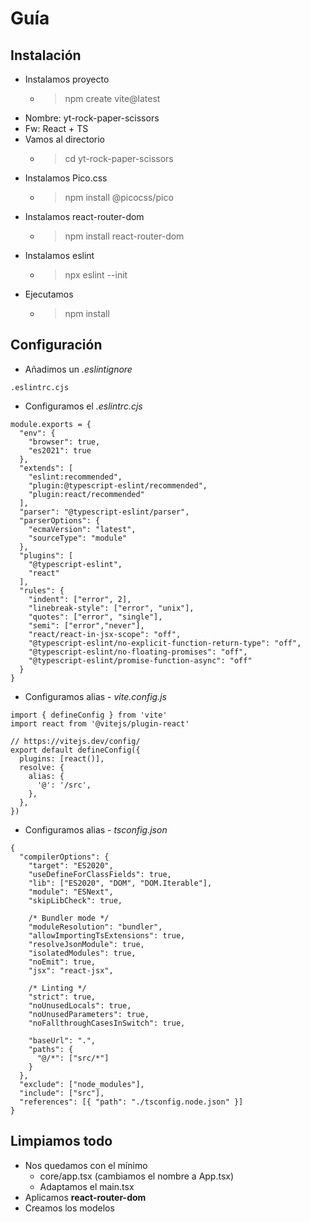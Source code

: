# Guía

## Instalación

- Instalamos proyecto
  - > npm create vite@latest
- Nombre: yt-rock-paper-scissors
- Fw: React + TS
- Vamos al directorio
  - > cd yt-rock-paper-scissors
- Instalamos Pico.css
  - > npm install @picocss/pico
- Instalamos react-router-dom
  - > npm install react-router-dom
- Instalamos eslint
  - > npx eslint --init
- Ejecutamos
  - > npm install

## Configuración

- Añadimos un *.eslintignore*
```
.eslintrc.cjs
```

- Configuramos el *.eslintrc.cjs*
```
module.exports = {
  "env": {
    "browser": true,
    "es2021": true
  },
  "extends": [
    "eslint:recommended",
    "plugin:@typescript-eslint/recommended",
    "plugin:react/recommended"
  ],
  "parser": "@typescript-eslint/parser",
  "parserOptions": {
    "ecmaVersion": "latest",
    "sourceType": "module"
  },
  "plugins": [
    "@typescript-eslint",
    "react"
  ],
  "rules": {
    "indent": ["error", 2],
    "linebreak-style": ["error", "unix"],
    "quotes": ["error", "single"],
    "semi": ["error","never"],
    "react/react-in-jsx-scope": "off",
    "@typescript-eslint/no-explicit-function-return-type": "off",
    "@typescript-eslint/no-floating-promises": "off",
    "@typescript-eslint/promise-function-async": "off"
  }
}
```
- Configuramos alias - *vite.config.js*
```
import { defineConfig } from 'vite'
import react from '@vitejs/plugin-react'

// https://vitejs.dev/config/
export default defineConfig({
  plugins: [react()],
  resolve: {
    alias: {
      '@': '/src',
    },
  },
})
```

- Configuramos alias - *tsconfig.json*
```
{
  "compilerOptions": {
    "target": "ES2020",
    "useDefineForClassFields": true,
    "lib": ["ES2020", "DOM", "DOM.Iterable"],
    "module": "ESNext",
    "skipLibCheck": true,

    /* Bundler mode */
    "moduleResolution": "bundler",
    "allowImportingTsExtensions": true,
    "resolveJsonModule": true,
    "isolatedModules": true,
    "noEmit": true,
    "jsx": "react-jsx",

    /* Linting */
    "strict": true,
    "noUnusedLocals": true,
    "noUnusedParameters": true,
    "noFallthroughCasesInSwitch": true,

    "baseUrl": ".",
    "paths": {
      "@/*": ["src/*"]
    }
  },
  "exclude": ["node_modules"],
  "include": ["src"],
  "references": [{ "path": "./tsconfig.node.json" }]
}
```

## Limpiamos todo

- Nos quedamos con el mínimo
  - core/app.tsx (cambiamos el nombre a App.tsx)
  - Adaptamos el main.tsx
- Aplicamos **react-router-dom**
- Creamos los modelos
